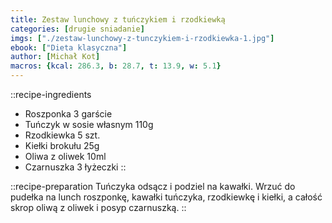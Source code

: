 ```yaml
---
title: Zestaw lunchowy z tuńczykiem i rzodkiewką
categories: [drugie sniadanie]
imgs: ["./zestaw-lunchowy-z-tunczykiem-i-rzodkiewka-1.jpg"]
ebook: ["Dieta klasyczna"]
author: [Michał Kot]
macros: {kcal: 286.3, b: 28.7, t: 13.9, w: 5.1}
---
```

::recipe-ingredients
- Roszponka 3 garście
- Tuńczyk w sosie własnym 110g
- Rzodkiewka 5 szt.
- Kiełki brokułu 25g
- Oliwa z oliwek 10ml
- Czarnuszka 3 łyżeczki
::

::recipe-preparation
Tuńczyka odsącz i podziel na kawałki. Wrzuć do pudełka na lunch roszponkę, kawałki tuńczyka, rzodkiewkę i kiełki, a całość skrop oliwą z oliwek i posyp czarnuszką.
::